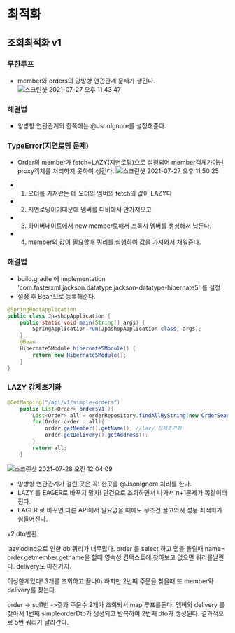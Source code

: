 # 최적화 
## 조회최적화 v1
### 무한루프
+ member와 orders의 양방향 연관관계 문제가 생긴다.
![스크린샷 2021-07-27 오후 11 43 47](https://user-images.githubusercontent.com/61412496/127174767-94beb29d-dac0-46e6-b63c-066991d8f332.png)
### 해결법
+ 양방향 연관관계의 한쪽에는 @JsonIgnore를 설정해준다.

### TypeError(지연로딩 문제)
+ Order의 member가 fetch=LAZY(지연로딩)으로 설정되어 member객체가아닌 proxy객체를 처리하지 못하여 생긴다.
![스크린샷 2021-07-27 오후 11 50 25](https://user-images.githubusercontent.com/61412496/127176192-2357083f-ce65-4781-9c60-3bb3a9248323.png)

+ 1. 오더를 가져왔는 데 오더의 멤버의 fetch의 값이 LAZY다  
+ 2. 지연로딩이기때문에 멤버를 디비에서 안가져오고
+ 3. 하이버네이트에서 new member로해서 프록시 멤버를 생성해서 납둔다.
+ 4. member의 값이 필요할때 쿼리를 실행하여 값을 가져와서 채워준다.    

### 해결법
+ build.gradle 에 implementation 'com.fasterxml.jackson.datatype:jackson-datatype-hibernate5' 를 설정
+ 설정 후 Bean으로 등록해준다.
~~~java
@SpringBootApplication
public class JpashopApplication {
    public static void main(String[] args) {
        SpringApplication.run(JpashopApplication.class, args);
    }
    @Bean
    Hibernate5Module hibernate5Module() {
        return new Hibernate5Module();
    }
}
~~~
### LAZY 강제초기화
~~~java 
@GetMapping("/api/v1/simple-orders")
    public List<Order> ordersV1(){
        List<Order> all = orderRepository.findAllByString(new OrderSearch());
        for(Order order : all){
            order.getMember().getName(); //lazy 강제초기화
            order.getDelivery().getAddress();
        }
        return all;
    }
~~~
![스크린샷 2021-07-28 오전 12 04 09](https://user-images.githubusercontent.com/61412496/127178451-d9541499-483a-4e79-8940-a7363bf4c78c.png)

+ 양방향 연관관계가 걸린 곳은 꼭! 한곳을 @JsonIgnore 처리를 한다.
+ LAZY 를 EAGER로 바꾸지 말자! 단건으로 조회하면서 나가서 n+1문제가 똑같이터진다.
+ EAGER 로 바꾸면 다른 API에서 필요없을 때에도 무조건 끌고와서 성능 최적화가 힘들어진다.

v2 dto반환

lazyloding으로 인한 db 쿼리가 너무많다. 
order 를 select 하고  맵을 돌릴때 
name= order.getmember.getname을 할때 영속성 컨택스트에 찾아보고 없으면 쿼리를날린다.
delivery도 마찬가지.

이상한게있다! 3개를 조회하고 끝나야 하지만  2번쨰 주문을 찾을때 또 member와 delivery를 찾는다

order -> sql1번 ->결과 주문수 2개가 조회되서 map 루프를돈다.
멤버와  delivery 를 찾아서 1번째 simpleorderDto가 생성되고
반복하여 2번째 dto가 생성된다. 결과적으로 5번 쿼리가 날라간다.